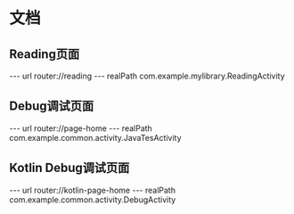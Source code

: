 # 文档

## Reading页面 
--- url router://reading 
--- realPath com.example.mylibrary.ReadingActivity 

## Debug调试页面 
--- url router://page-home 
--- realPath com.example.common.activity.JavaTesActivity 

## Kotlin Debug调试页面 
--- url router://kotlin-page-home 
--- realPath com.example.common.activity.DebugActivity 

